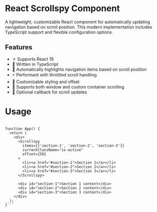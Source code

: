 # React Scrollspy Component

A lightweight, customizable React component for automatically updating navigation based on scroll position. This modern implementation includes TypeScript support and flexible configuration options.

## Features

- ⚛️ Supports React 19
- 🚀 Written in TypeScript
- 🎯 Automatically highlights navigation items based on scroll position
- ⚡ Performant with throttled scroll handling
- 🎨 Customizable styling and offset
- 📱 Supports both window and custom container scrolling
- 🔄 Optional callback for scroll updates


# Usage

```import Scrollspy from 'your-package-name';

function App() {
  return (
    <div>
      <Scrollspy
        items={['section-1', 'section-2', 'section-3']}
        currentClassName="is-active"
        offset={50}
      >
        <li><a href="#section-1">Section 1</a></li>
        <li><a href="#section-2">Section 2</a></li>
        <li><a href="#section-3">Section 3</a></li>
      </Scrollspy>

      <div id="section-1">Section 1 content</div>
      <div id="section-2">Section 2 content</div>
      <div id="section-3">Section 3 content</div>
    </div>
  );
}```
